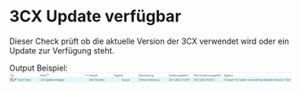 # 3CX Update verfügbar
Dieser Check prüft ob die aktuelle Version der 3CX verwendet wird oder ein Update zur Verfügung steht.

Output Beispiel:
![Output Beispiel](../_images/image-20221128213049-13.png)